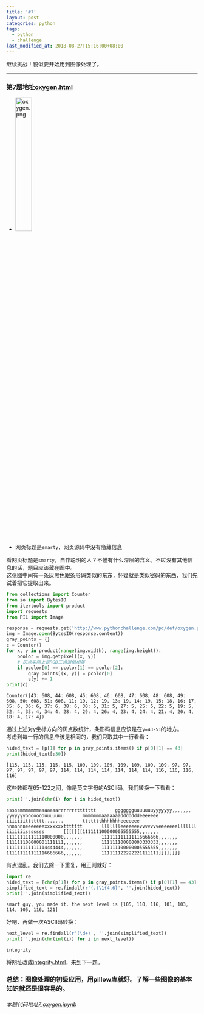 ```yaml
---
title: '#7'
layout: post
categories: python
tags:
  - python
  - challenge
last_modified_at: 2018-08-27T15:16:00+08:00
---
```

继续挑战！貌似要开始用到图像处理了。

---
### 第7题地址[oxygen.html](http://www.pythonchallenge.com/pc/def/oxygen.html)
* <img src="http://www.pythonchallenge.com/pc/def/oxygen.png" alt="oxygen.png" width="30%" height="30%">
* 网页标题是`smarty`，网页源码中没有隐藏信息

看网页标题是`smarty`，自作聪明的人？不懂有什么深层的含义。不过没有其他信息的话，题目应该藏在图中。<br>
这张图中间有一条灰黑色跟条形码类似的东东，怀疑就是类似密码的东西，我们先试着把它提取出来。


```python
from collections import Counter
from io import BytesIO
from itertools import product
import requests
from PIL import Image

response = requests.get('http://www.pythonchallenge.com/pc/def/oxygen.png')
img = Image.open(BytesIO(response.content))
gray_points = {}
c = Counter()
for x, y in product(range(img.width), range(img.height)):
    pcolor = img.getpixel((x, y))
    # 灰点实际上是RGB三通道值相等
    if pcolor[0] == pcolor[1] == pcolor[2]:
        gray_points[(x, y)] = pcolor[0]
        c[y] += 1
print(c)
```

    Counter({43: 608, 44: 608, 45: 608, 46: 608, 47: 608, 48: 608, 49: 608, 50: 608, 51: 608, 11: 19, 12: 19, 13: 19, 14: 19, 15: 18, 16: 17, 35: 6, 36: 6, 37: 6, 38: 6, 30: 5, 31: 5, 27: 5, 25: 5, 22: 5, 19: 5, 32: 4, 33: 4, 34: 4, 28: 4, 29: 4, 26: 4, 23: 4, 24: 4, 21: 4, 20: 4, 18: 4, 17: 4})
    

通过上述对y坐标方向的灰点数统计，条形码信息应该是在`y=43-51`的地方。<br>
考虑到每一行的信息应该是相同的，我们只取其中一行看看：


```python
hided_text = [p[1] for p in gray_points.items() if p[0][1] == 43]
print(hided_text[:30])
```

    [115, 115, 115, 115, 115, 109, 109, 109, 109, 109, 109, 109, 97, 97, 97, 97, 97, 97, 97, 114, 114, 114, 114, 114, 114, 114, 116, 116, 116, 116]
    

这些数都在65-122之间，像是英文字母的ASCII码，我们转换一下看看：


```python
print(''.join(chr(i) for i in hided_text))
```

    sssssmmmmmmmaaaaaaarrrrrrrttttttt       ggggggguuuuuuuyyyyyyy,,,,,,,       yyyyyyyooooooouuuuuuu       mmmmmmmaaaaaaadddddddeeeeeee       iiiiiiittttttt.......       ttttttthhhhhhheeeeeee       nnnnnnneeeeeeexxxxxxxttttttt       llllllleeeeeeevvvvvvveeeeeeelllllll       iiiiiiisssssss       [[[[[[[111111100000005555555,,,,,,,       111111111111110000000,,,,,,,       111111111111116666666,,,,,,,       111111100000001111111,,,,,,,       111111100000003333333,,,,,,,       111111111111114444444,,,,,,,       111111100000005555555,,,,,,,       111111111111116666666,,,,,,,       111111122222221111111]]]]]]]]
    

有点混乱。我们去除一下重复，用正则就好：


```python
import re
hided_text = [chr(p[1]) for p in gray_points.items() if p[0][1] == 43]
simplified_text = re.findall(r'(.)\1{4,6}', ''.join(hided_text))
print(''.join(simplified_text))
```

    smart guy, you made it. the next level is [105, 110, 116, 101, 103, 114, 105, 116, 121]
    

好吧，再做一次ASCII码转换：


```python
next_level = re.findall(r'(\d+)', ''.join(simplified_text))
print(''.join(chr(int(i)) for i in next_level))
```

    integrity
    

将网址改成[integrity.html](http://www.pythonchallenge.com/pc/def/integrity.html)，来到下一题。

### 总结：图像处理的初级应用，用pillow库就好。了解一些图像的基本知识就还是很容易的。
###### 本题代码地址[7_oxygen.ipynb](https://github.com/StevenPZChan/pythonchallenge/blob/notebook/nbfiles/7_oxygen.ipynb)
